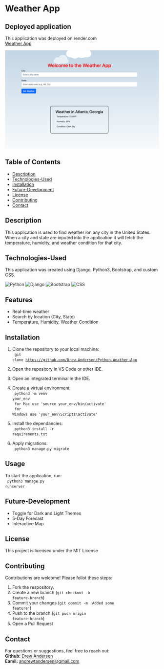 # Weather App

## Deployed application
This application was deployed on render.com <br />
<a href="https://weather-app-c7fd.onrender.com/">Weather App</a>

![Weather App Image](<images/weather-app-image.png>)

## Table of Contents
- [Description](#description)
- [Technologies-Used](#technologies-used)
- [Installation](#installation)
- [Future-Development](#future-development)
- [License](#license)
- [Contributing](#contributing)
- [Contact](#contact)

## Description
This application is used to find weather ion any city in the United States. When a city and state are inputed into the application it will fetch the temperature, humidity, and weather condition for that city.

## Technologies-Used
This application was created using Django, Python3, Bootstrap, and custom CSS.

<div>
<img src="https://cdn.jsdelivr.net/gh/devicons/devicon@latest/icons/python/python-original-wordmark.svg" alt="Python" width="50" height="50" />
<img src="https://cdn.jsdelivr.net/gh/devicons/devicon@latest/icons/django/django-plain.svg" alt="Django" width="50" height="50" />
<img src="https://cdn.jsdelivr.net/gh/devicons/devicon@latest/icons/bootstrap/bootstrap-original-wordmark.svg" alt="Bootstrap" width="50" height="50"/>
<img src="https://cdn.jsdelivr.net/gh/devicons/devicon@latest/icons/css3/css3-plain-wordmark.svg" alt="CSS" width="50" height="50"/>
</div>

## Features
<ul>
    <li>Real-time weather</li>
    <li>Search by location (City, State)</li>
    <li>Temperature, Humidity, Weather Condition</li>
</ul>

## Installation
1. Clone the repository to your local machine: <br />
    <code> git clone https://github.com/Drew-Andersen/Python-Weather-App </code>

2. Open the repository in VS Code or other IDE.

3. Open an integrated terminal in the IDE.

4. Create a virtual environment:<br />
    <code> python3 -m venv your_env <br />
    for Mac use 'source your_env/bin/activate' <br />
    for Windows use 'your_env\Scripts\activate'</code>

5. Install the dependancies: <br />
    <code> python3 install -r requirements.txt </code>

6. Apply migrations: <br />
    <code> python3 manage.py migrate </code>

## Usage
To start the application, run: <br />
<code> python3 manage.py runserver </code>

## Future-Development
<ul>
    <li>Toggle for Dark and Light Themes</li>
    <li>5-Day Forecast</li>
    <li>Interactive Map</li>
</ul>

## License
This project is licensed under the MIT License

## Contributing
Contributions are welcome! Please follot these steps:
1. Fork the respository.
2. Create a new branch (<code>git checkout -b feature-branch</code>)
3. Commit your changes (<code>git commit -m 'Added some feature'</code>)
4. Push to the branch (<code>git push origin feature-branch</code>)
5. Open a Pull Request

## Contact
For questions or suggestions, feel free to reach out: <br />
<strong>Github:</strong> [Drew Andersen](https://github.com/drew-andersen) <br />
<strong>Eamil:</strong> <a href="mailto:andrewtandersen@gmail.com">andrewtandersen@gmail.com</a>